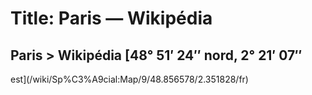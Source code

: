 # Title: Paris — Wikipédia

## Paris > Wikipédia [48° 51′ 24″ nord, 2° 21′ 07″
est](/wiki/Sp%C3%A9cial:Map/9/48.856578/2.351828/fr)

